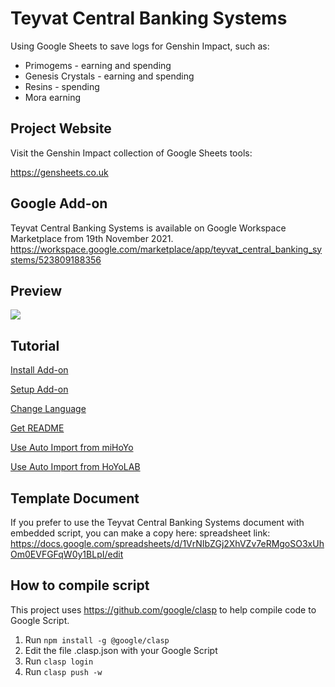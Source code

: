 # Teyvat Central Banking Systems
Using Google Sheets to save logs for Genshin Impact, such as:

- Primogems - earning and spending
- Genesis Crystals - earning and spending
- Resins - spending
- Mora earning

## Project Website
Visit the Genshin Impact collection of Google Sheets tools:

https://gensheets.co.uk

## Google Add-on
Teyvat Central Banking Systems is available on Google Workspace Marketplace from 19th November 2021.
https://workspace.google.com/marketplace/app/teyvat_central_banking_systems/523809188356

## Preview
<img src="https://raw.github.com/Yippy/primorina/master/images/teyvat_central_banking_systems_preview.png?sanitize=true">

## Tutorial

[Install Add-on](docs/INSTALL_ADD_ON.md)

[Setup Add-on](docs/SETUP_ADD_ON.md)

[Change Language](docs/CHANGE_LANGUAGE.md)

[Get README](docs/GET_README.md)

[Use Auto Import from miHoYo](docs/USE_AUTO_IMPORT.md)

[Use Auto Import from HoYoLAB](docs/USE_AUTO_IMPORT_HOYOLAB.md)

## Template Document
If you prefer to use the Teyvat Central Banking Systems document with embedded script, you can make a copy here:
spreadsheet link: https://docs.google.com/spreadsheets/d/1VrNIbZGj2XhVZv7eRMgoSO3xUhOm0EVFGFqW0y1BLpI/edit

## How to compile script
This project uses https://github.com/google/clasp to help compile code to Google Script.

1. Run ```npm install -g @google/clasp```
2. Edit the file .clasp.json with your Google Script
3. Run ```clasp login```
4. Run ```clasp push -w``` 